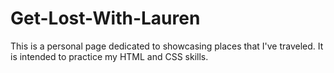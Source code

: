 # Get-Lost-With-Lauren
This is a personal page dedicated to showcasing places that I've traveled.  It is intended to practice my HTML and CSS skills.

